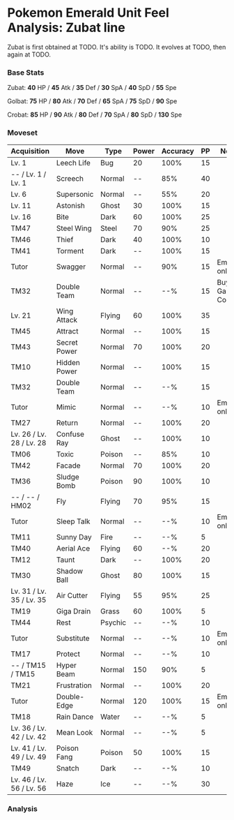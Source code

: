 # Pokemon Emerald Unit Feel Analysis: Zubat line

Zubat is first obtained at TODO. It's ability is TODO. It evolves at TODO, then again at TODO.

### Base Stats

Zubat: **40** HP / **45** Atk / **35** Def / **30** SpA / **40** SpD / **55** Spe

Golbat: **75** HP / **80** Atk / **70** Def / **65** SpA / **75** SpD / **90** Spe

Crobat: **85** HP / **90** Atk / **80** Def / **70** SpA / **80** SpD / **130** Spe

### Moveset

|Acquisition             |Move        |Type   |Power|Accuracy|PP |Notes                    |
|---                     |---         |---    |---  |---     |---|---                      |
|Lv. 1                   |Leech Life  |Bug    |20   |100%    |15 |                         |
|-- / Lv. 1 / Lv. 1      |Screech     |Normal |--   |85%     |40 |                         |
|Lv. 6                   |Supersonic  |Normal |--   |55%     |20 |                         |
|Lv. 11                  |Astonish    |Ghost  |30   |100%    |15 |                         |
|Lv. 16                  |Bite        |Dark   |60   |100%    |25 |                         |
|TM47                    |Steel Wing  |Steel  |70   |90%     |25 |                         |
|TM46                    |Thief       |Dark   |40   |100%    |10 |                         |
|TM41                    |Torment     |Dark   |--   |100%    |15 |                         |
|Tutor                   |Swagger     |Normal |--   |90%     |15 |Emerald only             |
|TM32                    |Double Team |Normal |--   |--%     |15 |Buy at Game Corner       |
|Lv. 21                  |Wing Attack |Flying |60   |100%    |35 |                         |
|TM45                    |Attract     |Normal |--   |100%    |15 |                         |
|TM43                    |Secret Power|Normal |70   |100%    |20 |                         |
|TM10                    |Hidden Power|Normal |--   |100%    |15 |                         |
|TM32                    |Double Team |Normal |--   |--%     |15 |                         |
|Tutor                   |Mimic       |Normal |--   |--%     |10 |Emerald only             |
|TM27                    |Return      |Normal |--   |100%    |20 |                         |
|Lv. 26 / Lv. 28 / Lv. 28|Confuse Ray |Ghost  |--   |100%    |10 |                         |
|TM06                    |Toxic       |Poison |--   |85%     |10 |                         |
|TM42                    |Facade      |Normal |70   |100%    |20 |                         |
|TM36                    |Sludge Bomb |Poison |90   |100%    |10 |                         |
|-- / -- / HM02          |Fly         |Flying |70   |95%     |15 |                         |
|Tutor                   |Sleep Talk  |Normal |--   |--%     |10 |Emerald only             |
|TM11                    |Sunny Day   |Fire   |--   |--%     |5  |                         |
|TM40                    |Aerial Ace  |Flying |60   |--%     |20 |                         |
|TM12                    |Taunt       |Dark   |--   |100%    |20 |                         |
|TM30                    |Shadow Ball |Ghost  |80   |100%    |15 |                         |
|Lv. 31 / Lv. 35 / Lv. 35|Air Cutter  |Flying |55   |95%     |25 |                         |
|TM19                    |Giga Drain  |Grass  |60   |100%    |5  |                         |
|TM44                    |Rest        |Psychic|--   |--%     |10 |                         |
|Tutor                   |Substitute  |Normal |--   |--%     |10 |Emerald only             |
|TM17                    |Protect     |Normal |--   |--%     |10 |                         |
|-- / TM15 / TM15        |Hyper Beam  |Normal |150  |90%     |5  |                         |
|TM21                    |Frustration |Normal |--   |100%    |20 |                         |
|Tutor                   |Double-Edge |Normal |120  |100%    |15 |Emerald only             |
|TM18                    |Rain Dance  |Water  |--   |--%     |5  |                         |
|Lv. 36 / Lv. 42 / Lv. 42|Mean Look   |Normal |--   |--%     |5  |                         |
|Lv. 41 / Lv. 49 / Lv. 49|Poison Fang |Poison |50   |100%    |15 |                         |
|TM49                    |Snatch      |Dark   |--   |--%     |10 |                         |
|Lv. 46 / Lv. 56 / Lv. 56|Haze        |Ice    |--   |--%     |30 |                         |

### Analysis